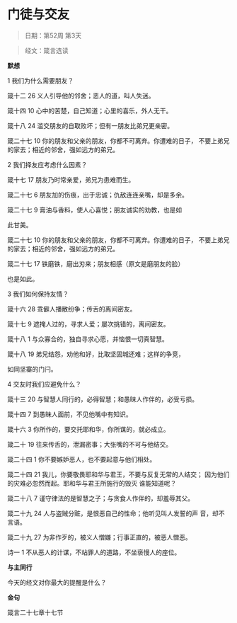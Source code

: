 # 门徒与交友

> 日期：第52周 第3天

> 经文：箴言选读

**默想**

1 我们为什么需要朋友？

箴十二 26 义人引导他的邻舍；恶人的道，叫人失迷。

箴十四 10 心中的苦楚，自己知道；心里的喜乐，外人无干。

箴十八 24 滥交朋友的自取败坏；但有一朋友比弟兄更亲密。

箴二十七 10 你的朋友和父亲的朋友，你都不可离弃。你遭难的日子， 不要上弟兄的家去；相近的邻舍，强如远方的弟兄。

2 我们择友应考虑什么因素？

箴十七 17 朋友乃时常亲爱，弟兄为患难而生。

箴二十七 6 朋友加的伤痕，出于忠诚；仇敌连连亲嘴，却是多余。

箴二十七 9 膏油与香料，使人心喜悦；朋友诚实的劝教，也是如

此甘美。

箴二十七 10 你的朋友和父亲的朋友，你都不可离弃。你遭难的日子， 不要上弟兄的家去；相近的邻舍，强如远方的弟兄。

箴二十七 17 铁磨铁，磨出刃来；朋友相感（原文是磨朋友的脸）

也是如此。

3 我们如何保持友情？

箴十六 28 乖僻人播散纷争；传舌的离间密友。

箴十七 9 遮掩人过的，寻求人爱；屡次挑错的，离间密友。

箴十八 1 与众寡合的，独自寻求心愿，并恼恨一切真智慧。

箴十八 19 弟兄结怨，劝他和好，比取坚固城还难；这样的争竞，

如同坚寨的门闩。

4 交友时我们应避免什么？

箴十三 20 与智慧人同行的，必得智慧；和愚昧人作伴的，必受亏损。

箴十四 7 到愚昧人面前，不见他嘴中有知识。

箴十六 3 你所作的，要交托耶和华，你所谋的，就必成立。

箴二十 19 往来传舌的，泄漏密事；大张嘴的不可与他结交。

箴二十四 1 你不要嫉妒恶人，也不要起意与他们相处。

箴二十四 21 我儿，你要敬畏耶和华与君王，不要与反复无常的人结交； 因为他们的灾难必忽然而起。耶和华与君王所施行的毁灭 谁能知道呢？

箴二十八 7 谨守律法的是智慧之子；与贪食人作伴的，却羞辱其父。

箴二十九 24 人与盗贼分赃，是恨恶自己的性命；他听见叫人发誓的声 音，却不言语。

箴二十九 27 为非作歹的，被义人憎嫌；行事正直的，被恶人憎恶。

诗一 1 不从恶人的计谋，不站罪人的道路，不坐亵慢人的座位。

**与主同行**

今天的经文对你最大的提醒是什么？

**金句**

箴言二十七章十七节



